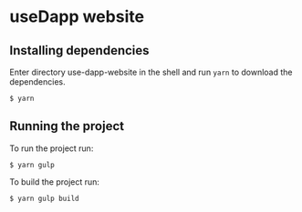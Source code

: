 # useDapp website

## Installing dependencies

Enter directory use-dapp-website in the shell and run `yarn` to download the dependencies.

```
$ yarn
```

## Running the project

To run the project run:

```
$ yarn gulp
```

To build the project run:

```
$ yarn gulp build
```
